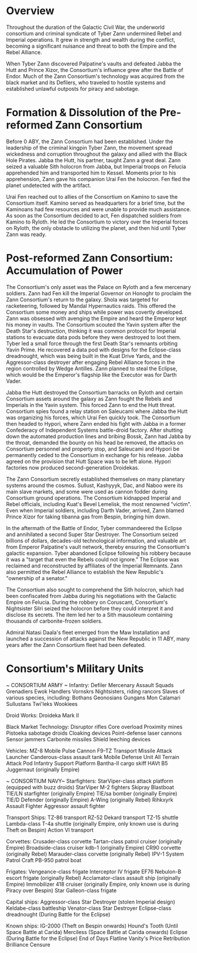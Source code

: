 # Overview

Throughout the duration of the Galactic Civil War, the underworld consortium and criminal syndicate of Tyber Zann undermined Rebel and Imperial operations.
It grew in strength and wealth during the conflict, becoming a significant nuisance and threat to both the Empire and the Rebel Alliance.

When Tyber Zann discovered Palpatine's vaults and defeated Jabba the Hutt and Prince Xizor, the Consortium's influence grew after the Battle of Endor.
Much of the Zann Consortium's technology was acquired from the black market and its Defilers, who traveled to hostile systems and established unlawful outposts for piracy and sabotage.

# Formation & Dissolution of the Pre-reformed Zann Consortium

Before 0 ABY, the Zann Consortium had been established.
Under the leadership of the criminal kingpin Tyber Zann, the movement spread wickedness and corruption throughout the galaxy and allied with the Black Hole Pirates.
Jabba the Hutt, his partner, taught Zann a great deal.
Zann seized a valuable Sith holocron from Jabba, but Imperial troops on Felucia apprehended him and transported him to Kessel.
Moments prior to his apprehension, Zann gave his companion Urai Fen the holocron.
Fen fled the planet undetected with the artifact.

Urai Fen reached out to allies of the Consortium on Kamino to save the Consortium itself.
Kamino served as headquarters for a brief time, but the Kaminoans had few resources and were unable to provide much assistance.
As soon as the Consortium decided to act, Fen dispatched soldiers from Kamino to Ryloth.
He led the Consortium to victory over the Imperial forces on Ryloth, the only obstacle to utilizing the planet, and then hid until Tyber Zann was ready.

# Post-reformed Zann Consortium: Accumulation of Power

The Consortium's only asset was the Palace on Ryloth and a few mercenary soldiers.
Zann had Fen kill the Imperial Governor on Honoghr to proclaim the Zann Consortium's return to the galaxy.
Shola was targeted for racketeering, followed by Mandal Hypernautics raids.
This offered the Consortium some money and ships while power was covertly developed.
Zann was obsessed with avenging the Empire and heard the Emperor kept his money in vaults.
The Consortium scouted the Yavin system after the Death Star's destruction, thinking it was common protocol for Imperial stations to evacuate data pods before they were destroyed to loot them.
Tyber led a small force through the first Death Star's remnants orbiting Yavin Prime.
He recovered a data pod with designs for the Eclipse-class dreadnought, which was being built in the Kuat Drive Yards, and the Aggressor-class destroyer after engaging Rebel Alliance forces in the region controlled by Wedge Antilles.
Zann planned to steal the Eclipse, which would be the Emperor's flagship like the Executor was for Darth Vader.

Jabba the Hutt destroyed the Consortium barracks on Ryloth and certain Consortium assets around the galaxy as Zann fought the Rebels and Imperials in the Yavin system.
This forced Zann to end the Hutt threat.
Consortium spies found a relay station on Saleucami where Jabba the Hutt was organizing his forces, which Urai Fen quickly took.
The Consortium then headed to Hypori, where Zann ended his fight with Jabba in a former Confederacy of Independent Systems battle-droid factory.
After shutting down the automated production lines and bribing Bossk, Zann had Jabba by the throat, demanded the bounty on his head be removed, the attacks on Consortium personnel and property stop, and Saleucami and Hypori be permanently ceded to the Consortium in exchange for his release.
Jabba agreed on the provision that Hutt Space was to be left alone.
Hypori factories now produced second-generation Droidekas.

The Zann Consortium secretly established themselves on many planetary systems around the cosmos.
Sullust, Kashyyyk, Dac, and Naboo were its main slave markets, and some were used as cannon fodder during Consortium ground operations.
The Consortium kidnapped Imperial and Rebel officials, including Kuat's Bevel Lemelisk, the most renowned "victim".
Even when Imperial soldiers, including Darth Vader, arrived, Zann blamed Prince Xizor for taking tibanna gas from Bespin, bringing him down.

In the aftermath of the Battle of Endor, Tyber commandeered the Eclipse and annihilated a second Super Star Destroyer.
The Consortium seized billions of dollars, decades-old technological information, and valuable art from Emperor Palpatine's vault network, thereby ensuring the Consortium's galactic expansion.
Tyber abandoned Eclipse following his robbery because it was a "target that even the Rebels could not ignore." The Eclipse was reclaimed and reconstructed by affiliates of the Imperial Remnants.
Zann also permitted the Rebel Alliance to establish the New Republic's "ownership of a senator."

The Consortium also sought to comprehend the Sith holocron, which had been confiscated from Jabba during his negotiations with the Galactic Empire on Felucia.
During the robbery on Coruscant, Consortium's Nightsister Silri seized the holocron before they could interpret it and disclose its secrets.
The item led her to a Sith mausoleum containing thousands of carbonite-frozen soldiers.

Admiral Natasi Daala's fleet emerged from the Maw Installation and launched a succession of attacks against the New Republic in 11 ABY, many years after the Zann Consortium fleet had been defeated.

# Consortium's Military Units

~ CONSORTIUM ARMY ~
Infantry:
Defiler
Mercenary Assault Squads
Grenadiers
Ewok Handlers
Vornskrs
Nightsisters, riding rancors
Slaves of various species, including:
Bothans
Geonosians
Gungans
Mon Calamari
Sullustans
Twi'leks
Wookiees

Droid Works:
Droideka Mark II

Black Market Technology:
Disruptor rifles
Core overload
Proximity mines
Pistoeka sabotage droids
Cloaking devices
Point-defense laser cannons
Sensor jammers
Carbonite missiles
Shield leeching devices

Vehicles:
MZ-8 Mobile Pulse Cannon
F9-TZ Transport
Missile Attack Launcher
Canderous-class assault tank
Mobile Defense Unit
All Terrain Attack Pod
Infantry Support Platform
Bantha-II cargo skiff
HAVt B5 Juggernaut (originally Empire)

~ CONSORTIUM NAVY~
Starfighters:
StarViper-class attack platform (equipped with buzz droids)
StarViper M-2 fighters
Skipray Blastboat
TIE/LN starfighter (originally Empire)
TIE/sa bomber (originally Empire)
TIE/D Defender (originally Empire)
A-Wing (originally Rebel)
Rihkxyrk Assault Fighter
Aggressor assault fighter

Transport Ships:
TZ-86 transport
RZ-52 Dekard transport
TZ-15 shuttle
Lambda-class T-4a shuttle (originally Empire, only known use is during Theft on Bespin)
Action VI transport

Corvettes:
Crusader-class corvette
Tartan-class patrol cruiser (originally Empire)
Broadside-class cruiser kdb-1 (originally Empire)
CR90 corvette (originally Rebel)
Marauder-class corvette (originally Rebel)
IPV-1 System Patrol Craft
PB-950 patrol boat

Frigates:
Vengeance-class frigate
Interceptor IV frigate
EF76 Nebulon-B escort frigate (originally Rebel)
Acclamator-class assault ship (originally Empire)
Immobilizer 418 cruiser (originally Empire, only known use is during Piracy over Bespin)
Star Galleon-class frigate

Capital ships:
Aggressor-class Star Destroyer (stolen Imperial design)
Keldabe-class battleship
Venator-class Star Destroyer
Eclipse-class dreadnought (During Battle for the Eclipse)

Known ships:
IG-2000 (Theft on Bespin onwards)
Hound's Tooth (Until Space Battle at Carida)
Merciless (Space Battle at Carida onwards)
Eclipse (During Battle for the Eclipse)
End of Days
Flatline
Vanity's Price
Retribution
Brilliance
Censure
